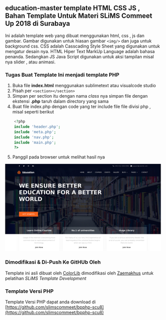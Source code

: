 ## education-master template HTML CSS JS , Bahan Template Untuk Materi SLiMS Commeet Up 2018 di Surabaya

Ini adalah template web yang dibuat menggunakan html, css , js dan gambar. Gambar digunakan untuk hiasan gambar `<img/>` dan juga untuk background css. CSS adalah Casscading Style Sheet yang digunakan untuk mengatur desain nya. HTML Hiper Text MarkUp Language adalah bahasa penanda. Sedangkan JS Java Script digunakan untuk aksi tampilan misal nya slider , atau animasi.

### Tugas Buat Template Ini menjadi template PHP 

1. Buka file **index.html** menggunakan sublimetext atau visualcode studio
2. Pisah per `<section></section>`
3. Simpan per section itu dengan nama *class* nya simpan file dengan ekstensi **.php** taruh dalam directory yang sama
4. Buat file index.php dengan code yang ter include file file divisi php , misal seperti berikut

```php
    <?php
    include 'header.php';
    include 'meta.php';
    include 'nav.php';
    include 'main.php';
    ?>
```
5. Panggil pada browser untuk melihat hasil nya

![screenshot](img/educator.jpg)

### Dimodifikasi &  Di-Push Ke GitHUb Oleh

Template ini asli dibuat oleh [ColorLib](https://colorlib.com/) dimodifikasi oleh [Zaemakhus](https://github.com/desawarna) untuk pelatihan *SLiMS Template Development*

### Template Versi PHP

Template Versi PHP dapat anda download di [https://github.com/slimscommeet/bpphp-scu8](https://github.com/slimscommeet/bpphp-scu8)